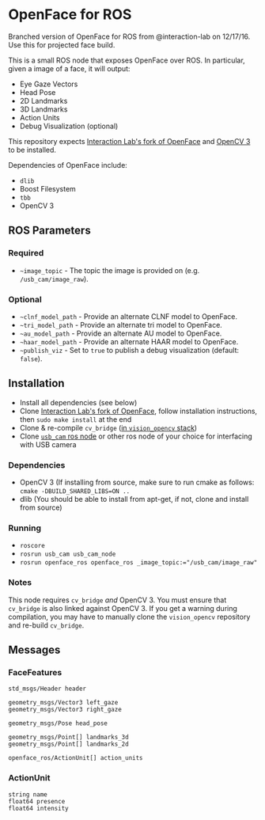 # OpenFace for ROS

Branched version of OpenFace for ROS from @interaction-lab on 12/17/16. Use this for projected face build.

This is a small ROS node that exposes OpenFace over ROS. In particular, given a image of a face, it will output:
  * Eye Gaze Vectors
  * Head Pose
  * 2D Landmarks
  * 3D Landmarks
  * Action Units
  * Debug Visualization (optional)

This repository expects [Interaction Lab's fork of OpenFace](https://github.com/interaction-lab/OpenFace) and [OpenCV 3](https://github.com/opencv/opencv) to be installed.

Dependencies of OpenFace include:
  * `dlib`
  * Boost Filesystem
  * `tbb`
  * OpenCV 3

## ROS Parameters

### Required
  * `~image_topic` - The topic the image is provided on (e.g. `/usb_cam/image_raw`).

### Optional
  * `~clnf_model_path` - Provide an alternate CLNF model to OpenFace.
  * `~tri_model_path` - Provide an alternate tri model to OpenFace.
  * `~au_model_path` - Provide an alternate AU model to OpenFace.
   * `~haar_model_path` - Provide an alternate HAAR model to OpenFace.
  * `~publish_viz` - Set to `true` to publish a debug visualization (default: `false`).

## Installation
  * Install all dependencies (see below)
  * Clone  [Interaction Lab's fork of OpenFace](https://github.com/interaction-lab/OpenFace), follow installation instructions, then `sudo make install` at the end
  * Clone & re-compile `cv_bridge` ([in `vision_opencv` stack](http://wiki.ros.org/vision_opencv))
  * Clone [`usb_cam` ros node](http://wiki.ros.org/usb_cam) or other ros node of your choice for interfacing with USB camera

### Dependencies
  * OpenCV 3 (If installing from source, make sure to run cmake as follows: `cmake -DBUILD_SHARED_LIBS=ON ..﻿⁠⁠⁠⁠`
  * dlib (You should be able to install from apt-get, if not, clone and install from source)

### Running
  * `roscore`
  * `rosrun usb_cam usb_cam_node`
  * `rosrun openface_ros openface_ros _image_topic:="/usb_cam/image_raw"`

### Notes

This node requires `cv_bridge` *and* OpenCV 3. You must ensure that `cv_bridge` is also linked against OpenCV 3. If you get a warning during compilation, you may have to manually clone the `vision_opencv` repository and re-build `cv_bridge`.

## Messages

### FaceFeatures
```
std_msgs/Header header

geometry_msgs/Vector3 left_gaze
geometry_msgs/Vector3 right_gaze

geometry_msgs/Pose head_pose

geometry_msgs/Point[] landmarks_3d
geometry_msgs/Point[] landmarks_2d

openface_ros/ActionUnit[] action_units
```

### ActionUnit
```
string name
float64 presence
float64 intensity
```

